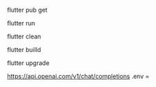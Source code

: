 flutter pub get

flutter run

flutter clean

flutter builld

flutter upgrade

https://api.openai.com/v1/chat/completions
.env =